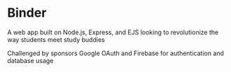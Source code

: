 # Binder
A web app built on Node.js, Express, and EJS looking to revolutionize the way students meet study buddies

Challenged by sponsors Google OAuth and Firebase for authentication and database usage
